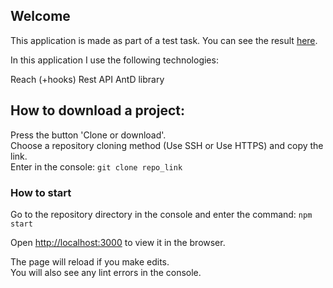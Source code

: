 ## Welcome

This application is made as part of a test task.
You can see the result [here](https://product-list-testapp.herokuapp.com/ ).<br>


In this application I use the following technologies: 


Reach (+hooks)
Rest API
AntD library

## How to download a project:

Press the button 'Clone or download'.<br>
Choose a repository cloning method (Use SSH or Use HTTPS) and copy the link.<br>
Enter in the console: ```git clone repo_link```<br>

### How to start

Go to the repository directory in the console and enter the command: 
```npm start```

Open [http://localhost:3000](http://localhost:3000) to view it in the browser.

The page will reload if you make edits.<br>
You will also see any lint errors in the console.
